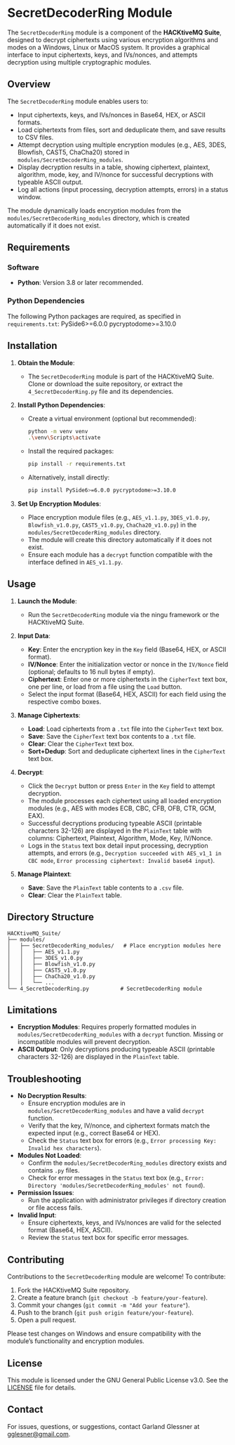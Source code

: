 # SecretDecoderRing Module

The `SecretDecoderRing` module is a component of the **HACKtiveMQ Suite**, designed to decrypt ciphertexts using various encryption algorithms and modes on a Windows, Linux or MacOS system. It provides a graphical interface to input ciphertexts, keys, and IVs/nonces, and attempts decryption using multiple cryptographic modules.

## Overview

The `SecretDecoderRing` module enables users to:
- Input ciphertexts, keys, and IVs/nonces in Base64, HEX, or ASCII formats.
- Load ciphertexts from files, sort and deduplicate them, and save results to CSV files.
- Attempt decryption using multiple encryption modules (e.g., AES, 3DES, Blowfish, CAST5, ChaCha20) stored in `modules/SecretDecoderRing_modules`.
- Display decryption results in a table, showing ciphertext, plaintext, algorithm, mode, key, and IV/nonce for successful decryptions with typeable ASCII output.
- Log all actions (input processing, decryption attempts, errors) in a status window.

The module dynamically loads encryption modules from the `modules/SecretDecoderRing_modules` directory, which is created automatically if it does not exist.

## Requirements

### Software
- **Python**: Version 3.8 or later recommended.

### Python Dependencies
The following Python packages are required, as specified in `requirements.txt`:
PySide6>=6.0.0
pycryptodome>=3.10.0

## Installation

1. **Obtain the Module**:
   - The `SecretDecoderRing` module is part of the HACKtiveMQ Suite. Clone or download the suite repository, or extract the `4_SecretDecoderRing.py` file and its dependencies.

2. **Install Python Dependencies**:
   - Create a virtual environment (optional but recommended):
     ```bash
     python -m venv venv
     .\venv\Scripts\activate
     ```
   - Install the required packages:
     ```bash
     pip install -r requirements.txt
     ```
   - Alternatively, install directly:
     ```bash
     pip install PySide6>=6.0.0 pycryptodome>=3.10.0
     ```

3. **Set Up Encryption Modules**:
   - Place encryption module files (e.g., `AES_v1.1.py`, `3DES_v1.0.py`, `Blowfish_v1.0.py`, `CAST5_v1.0.py`, `ChaCha20_v1.0.py`) in the `modules/SecretDecoderRing_modules` directory.
   - The module will create this directory automatically if it does not exist.
   - Ensure each module has a `decrypt` function compatible with the interface defined in `AES_v1.1.py`.

## Usage

1. **Launch the Module**:
   - Run the `SecretDecoderRing` module via the ningu framework or the HACKtiveMQ Suite.

2. **Input Data**:
   - **Key**: Enter the encryption key in the `Key` field (Base64, HEX, or ASCII format).
   - **IV/Nonce**: Enter the initialization vector or nonce in the `IV/Nonce` field (optional; defaults to 16 null bytes if empty).
   - **Ciphertext**: Enter one or more ciphertexts in the `CipherText` text box, one per line, or load from a file using the `Load` button.
   - Select the input format (Base64, HEX, ASCII) for each field using the respective combo boxes.

3. **Manage Ciphertexts**:
   - **Load**: Load ciphertexts from a `.txt` file into the `CipherText` text box.
   - **Save**: Save the `CipherText` text box contents to a `.txt` file.
   - **Clear**: Clear the `CipherText` text box.
   - **Sort+Dedup**: Sort and deduplicate ciphertext lines in the `CipherText` text box.

4. **Decrypt**:
   - Click the `Decrypt` button or press `Enter` in the `Key` field to attempt decryption.
   - The module processes each ciphertext using all loaded encryption modules (e.g., AES with modes ECB, CBC, CFB, OFB, CTR, GCM, EAX).
   - Successful decryptions producing typeable ASCII (printable characters 32-126) are displayed in the `PlainText` table with columns: Ciphertext, Plaintext, Algorithm, Mode, Key, IV/Nonce.
   - Logs in the `Status` text box detail input processing, decryption attempts, and errors (e.g., `Decryption succeeded with AES_v1_1 in CBC mode`, `Error processing ciphertext: Invalid base64 input`).

5. **Manage Plaintext**:
   - **Save**: Save the `PlainText` table contents to a `.csv` file.
   - **Clear**: Clear the `PlainText` table.

## Directory Structure
```
HACKtiveMQ_Suite/
├── modules/
│   ├── SecretDecoderRing_modules/   # Place encryption modules here
│   │   ├── AES_v1.1.py
│   │   ├── 3DES_v1.0.py
│   │   ├── Blowfish_v1.0.py
│   │   ├── CAST5_v1.0.py
│   │   ├── ChaCha20_v1.0.py
│   │   └── ...
└── 4_SecretDecoderRing.py          # SecretDecoderRing module
```

## Limitations
- **Encryption Modules**: Requires properly formatted modules in `modules/SecretDecoderRing_modules` with a `decrypt` function. Missing or incompatible modules will prevent decryption.
- **ASCII Output**: Only decryptions producing typeable ASCII (printable characters 32-126) are displayed in the `PlainText` table.

## Troubleshooting
- **No Decryption Results**:
  - Ensure encryption modules are in `modules/SecretDecoderRing_modules` and have a valid `decrypt` function.
  - Verify that the key, IV/nonce, and ciphertext formats match the expected input (e.g., correct Base64 or HEX).
  - Check the `Status` text box for errors (e.g., `Error processing Key: Invalid hex characters`).
- **Modules Not Loaded**:
  - Confirm the `modules/SecretDecoderRing_modules` directory exists and contains `.py` files.
  - Check for error messages in the `Status` text box (e.g., `Error: Directory 'modules/SecretDecoderRing_modules' not found`).
- **Permission Issues**:
  - Run the application with administrator privileges if directory creation or file access fails.
- **Invalid Input**:
  - Ensure ciphertexts, keys, and IVs/nonces are valid for the selected format (Base64, HEX, ASCII).
  - Review the `Status` text box for specific error messages.

## Contributing
Contributions to the `SecretDecoderRing` module are welcome! To contribute:
1. Fork the HACKtiveMQ Suite repository.
2. Create a feature branch (`git checkout -b feature/your-feature`).
3. Commit your changes (`git commit -m "Add your feature"`).
4. Push to the branch (`git push origin feature/your-feature`).
5. Open a pull request.

Please test changes on Windows and ensure compatibility with the module’s functionality and encryption modules.

## License
This module is licensed under the GNU General Public License v3.0. See the [LICENSE](https://www.gnu.org/licenses/) file for details.

## Contact
For issues, questions, or suggestions, contact Garland Glessner at gglesner@gmail.com.
